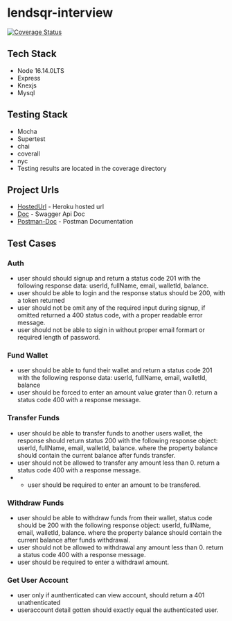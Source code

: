 # lendsqr-interview

[![Coverage Status](https://coveralls.io/repos/github/victormazeli/lendsqr-interview/badge.svg)](https://coveralls.io/github/victormazeli/lendsqr-interview)

## Tech Stack
- Node 16.14.0LTS
- Express
- Knexjs
- Mysql

## Testing Stack
- Mocha
- Supertest
- chai
- coverall
- nyc
- Testing results are located in the coverage directory

## Project Urls
- [HostedUrl](https://lendsqr-int-task.herokuapp.com) - Heroku hosted url
- [Doc](https://lendsqr-int-task.herokuapp.com/doc/) - Swagger Api Doc
- [Postman-Doc](https://documenter.getpostman.com/view/12847208/UVsLQ5qy) - Postman Documentation


## Test Cases
### Auth
- user should should signup and return a status code 201 with the following response data: userId, fullName, email, walletId, balance.
- user should be able to login and the response status should be 200, with a token returned
- user should not be omit any of the required input during signup, if omitted returned a 400 status code, with a proper readable error message.
- user should not be able to sigin in without proper email formart or required length of password.

### Fund Wallet
- user should be able to fund their wallet and return a status code 201 with the following response data: userId, fullName, email, walletId, balance
- user should be forced to enter an amount value grater than 0. return a status code 400 with a response message.

### Transfer Funds
- user should be able to transfer funds to another users wallet, the response should return status 200 with the following response object: userId, fullName, email, walletId, balance. where the property balance should contain the current balance after funds transfer.
- user should not be allowed to transfer any amount less than 0. return a status code 400 with a response message.
- - user should be required to enter an amount to be transfered.

### Withdraw Funds 
- user should be able to withdraw funds from their wallet, status code should be 200 with the following response object: userId, fullName, email, walletId, balance. where the property balance should contain the current balance after funds withdrawal.
- user should not be allowed to withdrawal any amount less than 0. return a status code 400 with a response message.
- user should be required to enter a withdrawl amount.

### Get User Account
- user only if aunthenticated can view account, should return a 401 unathenticated
- useraccount detail gotten should exactly equal the authenticated user.

